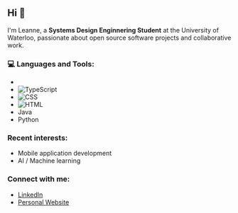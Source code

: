 ## Hi 👋

I'm Leanne, a **Systems Design Enginnering Student** at the University of Waterloo, passionate about open source software projects and collaborative work.

### 💻 Languages and Tools:
- <img src='https://upload.wikimedia.org/wikipedia/commons/6/6a/JavaScript-logo.png' height='1rem'/>
- ![TypeScript](https://upload.wikimedia.org/wikipedia/commons/thumb/4/4c/Typescript_logo_2020.svg/2048px-Typescript_logo_2020.svg.png)
- ![CSS](https://cdn4.iconfinder.com/data/icons/iconsimple-programming/512/css-512.png)
- ![HTML](https://cdn-icons-png.flaticon.com/512/732/732212.png)
- Java
- Python

### Recent interests:
- Mobile application development
- AI / Machine learning

### Connect with me:
- [LinkedIn](https://www.linkedin.com/in/sooyeunleanne/)
- [Personal Website](https://sooyeunleanne.github.io/)
